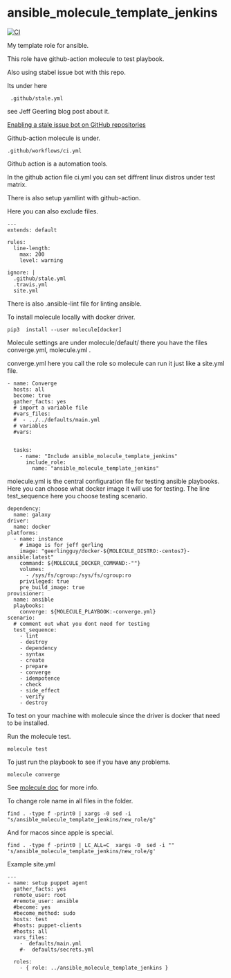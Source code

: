 ansible_molecule_template_jenkins
=========


[![CI](https://github.com/habbis/ansible_molecule_template_jenkins/workflows/CI/badge.svg)](https://github.com/habbis/ansible_molecule_template_jenkins/actions?query=workflow%3ACI)


My template role for ansible.

This role have github-action molecule to test playbook.

Also using stabel issue bot with this repo.

Its under here

```
 .github/stale.yml

```

see Jeff Geerling blog post about it.

[Enabling a stale issue bot on GitHub repositories](https://www.jeffgeerling.com/blog/2020/enabling-stale-issue-bot-on-my-github-repositories)

Github-action molecule is under.

```
.github/workflows/ci.yml

```
Github action is a automation tools.

In the github action file ci.yml you
can set diffrent linux distros under test matrix.

There is also setup yamllint with github-action.

Here you can also exclude files.

```
---
extends: default

rules:
  line-length:
    max: 200
    level: warning

ignore: |
  .github/stale.yml
  .travis.yml
  site.yml

```

There is also .ansible-lint file for linting ansible.

To install molecule locally with docker driver.

```
pip3  install --user molecule[docker]

```

Molecule settings are under molecule/default/
there you have the files converge.yml, molecule.yml .

converge.yml here you call the role so molecule can run it 
just like a site.yml file.

```
- name: Converge
  hosts: all
  become: true
  gather_facts: yes
  # import a variable file
  #vars_files:
  #  - ../../defaults/main.yml
  # variables
  #vars:


  tasks:
    - name: "Include ansible_molecule_template_jenkins"
      include_role:
        name: "ansible_molecule_template_jenkins"
```

molecule.yml is the central configuration file for testing ansible playbooks.
Here you can choose what docker image it will use for testing. The line test_sequence here 
you choose testing scenario.

```
dependency:
  name: galaxy
driver:
  name: docker
platforms:
  - name: instance
    # image is for jeff gerling
    image: "geerlingguy/docker-${MOLECULE_DISTRO:-centos7}-ansible:latest"
    command: ${MOLECULE_DOCKER_COMMAND:-""}
    volumes:
      - /sys/fs/cgroup:/sys/fs/cgroup:ro
    privileged: true
    pre_build_image: true
provisioner:
  name: ansible
  playbooks:
    converge: ${MOLECULE_PLAYBOOK:-converge.yml}
scenario:
  # comment out what you dont need for testing
  test_sequence:
    - lint
    - destroy
    - dependency
    - syntax
    - create
    - prepare
    - converge
    - idempotence
    - check
    - side_effect
    - verify
    - destroy
```

To test on your machine with molecule since the driver is docker 
that need to be installed.

Run the molecule test.

```
molecule test
```

To just run the playbook to see if you have any problems.

```
molecule converge
```

See [molecule doc](https://molecule.readthedocs.io/en/latest/getting-started.html) for more info.


To change role name in all files in the folder.

```
find . -type f -print0 | xargs -0 sed -i "s/ansible_molecule_template_jenkins/new_role/g"

```

And for macos since apple is special.

```
find . -type f -print0 | LC_ALL=C  xargs -0  sed -i "" 's/ansible_molecule_template_jenkins/new_role/g'
```

Example site.yml

```
---
- name: setup puppet agent
  gather_facts: yes
  remote_user: root
  #remote_user: ansible
  #become: yes
  #become_method: sudo
  hosts: test
  #hosts: puppet-clients
  #hosts: all
  vars_files:
    -  defaults/main.yml
    #-  defaults/secrets.yml

  roles:
    - { role: ../ansible_molecule_template_jenkins }
```
